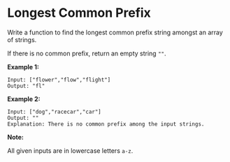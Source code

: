 # Longest Common Prefix

Write a function to find the longest common prefix string amongst an array of strings.

If there is no common prefix, return an empty string `""`.

__Example 1:__

```pseudo
Input: ["flower","flow","flight"]
Output: "fl"
```

__Example 2:__

```pseudo
Input: ["dog","racecar","car"]
Output: ""
Explanation: There is no common prefix among the input strings.
```

__Note:__

All given inputs are in lowercase letters `a-z`.